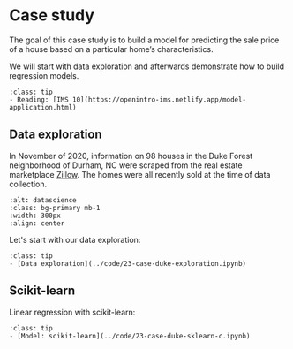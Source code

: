 # Case study

The goal of this case study is to build a model for predicting the sale price of a house based on a particular home’s characteristics. 

We will start with data exploration and afterwards demonstrate how to build regression models.

```{admonition} Resources
:class: tip
- Reading: [IMS 10](https://openintro-ims.netlify.app/model-application.html)
```

## Data exploration

In November of 2020, information on 98 houses in the Duke Forest neighborhood of Durham, NC were scraped from the real estate marketplace [Zillow](https://www.zillow.com). The homes were all recently sold at the time of data collection.

```{image} ../_static/img/duke-forest.png
:alt: datascience
:class: bg-primary mb-1
:width: 300px
:align: center
```

Let's start with our data exploration:

```{admonition} Jupyter notebook
:class: tip
- [Data exploration](../code/23-case-duke-exploration.ipynb)
```


## Scikit-learn

Linear regression with scikit-learn:


```{admonition} Jupyter notebook
:class: tip
- [Model: scikit-learn](../code/23-case-duke-sklearn-c.ipynb)	
```


<!--
## TensorFlow

To use TensorFlow, you first need to install some modules.

```{admonition} Jupyter notebook
:class: tip

- [TensorFlow installation tutorial](https://kirenz.github.io/codelabs/codelabs/tfx-install/#0)

- [Model: TensorFlow](https://kirenz.github.io/regression/docs/case-duke-tensorflow.html)
```
-->